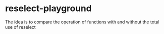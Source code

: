 # reselect-playground

The idea is to compare the operation of functions with and without the total use of reselect